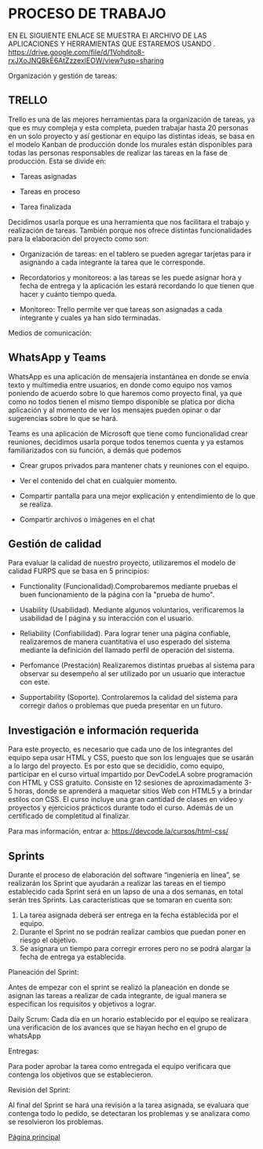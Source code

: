 # PROCESO DE TRABAJO

EN EL SIGUIENTE ENLACE  SE MUESTRA El ARCHIVO DE LAS APLICACIONES Y HERRAMIENTAS QUE ESTAREMOS USANDO . 
https://drive.google.com/file/d/1Vohdito8-rxJXoJNQBkE6AtZzzexlEOW/view?usp=sharing

Organización y gestión de tareas:

## **TRELLO**  

Trello es una de las mejores herramientas para la organización de tareas, ya que es
muy compleja y esta completa, pueden trabajar hasta 20 personas en un solo
proyecto y así gestionar en equipo las distintas ideas, se basa en el modelo Kanban
de producción donde los murales están disponibles para todas las personas
responsables de realizar las tareas en la fase de producción. Esta se divide en:

- Tareas asignadas 

- Tareas en proceso 

- Tarea finalizada

Decidimos usarla porque es una herramienta que nos facilitara el trabajo y
realización de tareas. También porque nos ofrece distintas funcionalidades para la
elaboración del proyecto como son:

- Organización de tareas: en el tablero se pueden agregar tarjetas para ir
asignando a cada integrante la tarea que le corresponde.

- Recordatorios y monitoreos: a las tareas se les puede asignar hora y fecha de
entrega y la aplicación les estará recordando lo que tienen que hacer y cuánto
tiempo queda.

- Monitoreo: Trello permite ver que tareas son asignadas a cada integrante y
cuales ya han sido terminadas.

Medios de comunicación:

## **WhatsApp y Teams**

WhatsApp es una aplicación de mensajería instantánea en donde se envía texto y
multimedia entre usuarios, en donde como equipo nos vamos poniendo de acuerdo
sobre lo que haremos como proyecto final, ya que como no todos tienen el mismo
tiempo disponible se platica por dicha aplicación y al momento de ver los mensajes
pueden opinar o dar sugerencias sobre lo que se hará.

Teams es una aplicación de Microsoft que tiene como funcionalidad crear reuniones,
decidimos usarla porque todos tenemos cuenta y ya estamos familiarizados con su
función, a demás que podemos

- Crear grupos privados para mantener chats y reuniones con el equipo.

- Ver el contenido del chat en cualquier momento.

- Compartir pantalla para una mejor explicación y entendimiento de lo que se
realiza.

- Compartir archivos o imágenes en el chat
 
## Gestión de calidad

Para evaluar la calidad de nuestro proyecto, utilizaremos el modelo de calidad FURPS que se basa en 5 principios:

- Functionality (Funcionalidad).Comprobaremos mediante pruebas el buen funcionamiento de la página con la "prueba de humo".
 
- Usability (Usabilidad). Mediante algunos voluntarios, verificaremos la usabilidad de l página y su interacción con el usuario.

- Reliability (Confiabilidad). Para lograr tener una página confiable, realizaremos de manera cuantitativa el uso esperado del sistema mediante la definición del llamado perfil de operación del sistema.

- Perfomance (Prestación) Realizaremos distintas pruebas al sistema para observar su desempeño al ser utilizado por un usuario que interactue con este.

- Supportability (Soporte). Controlaremos la calidad del sistema para corregir daños o problemas que pueda presentar en un futuro.

## **Investigación e información requerida**

Para este proyecto, es necesario que cada uno de los integrantes del equipo sepa usar HTML y CSS, puesto que son los lenguajes que se usarán a lo largo del proyecto. Es por esto que se decididio, como equipo, participar en el curso virtual impartido por DevCodeLA sobre programación con HTML y CSS gratuito. Consiste en 12 sesiones de aproximadamente 3-5 horas, donde se aprenderá a maquetar sitios Web con HTML5 y a brindar estilos con CSS. El curso incluye una gran cantidad de clases en video y proyectos y ejercicios prácticos durante todo el curso. Además de un certificado de completitud al finalizar. 

Para mas información, entrar a: https://devcode.la/cursos/html-css/
 
 
## **Sprints** 

Durante el proceso de elaboración del software “ingeniería en línea”, se realizarán los Sprint que ayudarán a realizar las tareas en el tiempo establecido cada Sprint será en un lapso de una a dos semanas, en total serán tres Sprints. Las características que se tomaran en cuenta son: 
1.	La tarea asignada deberá ser entrega en la fecha establecida por el equipo.
2.	Durante el Sprint no se podrán realizar cambios que puedan poner en riesgo el objetivo.
3.	Se asignara un tiempo para corregir errores pero no se podrá alargar la fecha de entrega ya establecida. 

Planeación del Sprint:

Antes de empezar con el sprint se realizó la planeación en donde se asignan las tareas a realizar de cada integrante, de igual manera se especifican los requisitos y objetivos a lograr.

Daily Scrum: 
Cada día en un horario establecido por el equipo se realizara una verificación de los avances que se hayan hecho en el grupo de whatsApp

Entregas: 

Para poder aprobar la tarea como entregada el equipo verificara que contenga los objetivos que se establecieron.

Revisión del Sprint: 

Al final del Sprint se hará una revisión a la tarea asignada, se evaluara que contenga todo lo pedido, se detectaran los problemas y se analizara como se resolvieron los problemas.  


[Página principal](https://github.com/Equipo-13FIS/Ingenieria-en-linea)
